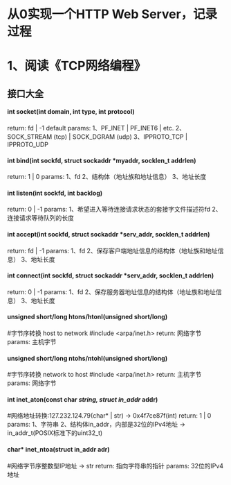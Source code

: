 # 从0实现一个HTTP Web Server，记录过程


# 1、阅读《TCP网络编程》
## 接口大全

#### int socket(int domain, int type, int protocol)    
return: fd | -1    default params: 1、PF_INET | PF_INET6 | etc. 2、SOCK_STREAM (tcp) | SOCK_DGRAM (udp)  3、IPPROTO_TCP | IPPROTO_UDP
#### int bind(int sockfd, struct sockaddr *myaddr, socklen_t addrlen)    
return: 1 | 0    params: 1、fd  2、结构体（地址族和地址信息） 3、地址长度
#### int listen(int sockfd, int backlog)    
return: 0 | -1    params: 1、希望进入等待连接请求状态的套接字文件描述符fd  2、连接请求等待队列的长度
#### int accept(int sockfd, struct sockaddr *serv_addr, socklen_t addrlen)    
return: fd | -1    params: 1、fd 2、保存客户端地址信息的结构体（地址族和地址信息） 3、地址长度
#### int connect(int sockfd, struct sockaddr *serv_addr, socklen_t addrlen)    
return: 0 | -1    params: 1、fd 2、保存服务器地址信息的结构体（地址族和地址信息） 3、地址长度

#### unsigned short/long htons/htonl(unsigned short/long)   
#字节序转换 host to network  #include <arpa/inet.h>
return: 网络字节   params: 主机字节
#### unsigned short/long ntohs/ntohl(unsigned short/long)   
#字节序转换 network to host  #include <arpa/inet.h>
return: 主机字节   params: 网络字节

#### int inet_aton(const char *string, struct in_addr* addr)    
#网络地址转换:127.232.124.79(char* | str) -> 0x4f7ce87f(int)
return: 1 | 0    params: 1、字符串 2、结构体in_addr，内部是32位的IPv4地址 -> in_addr_t(POSIX标准下的uint32_t)
#### char* inet_ntoa(struct in_addr adr)
#网络字节序整数型IP地址 -> str
return: 指向字符串的指针    params: 32位的IPv4地址


